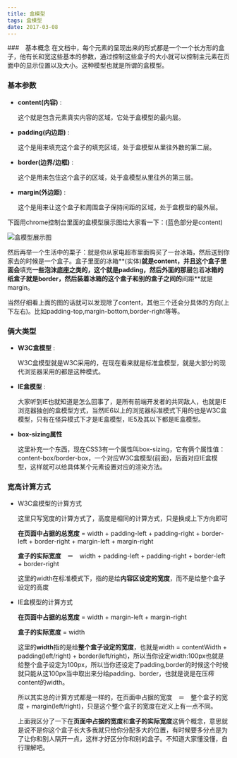 ```yaml
---
title: 盒模型
tags: 盒模型
date: 2017-03-08
---
```

###　基本概念
在文档中，每个元素的呈现出来的形式都是一个一个长方形的盒子，他有长和宽这些基本的参数，通过控制这些盒子的大小就可以控制主元素在页面中的显示位置以及大小。这种模型也就是所谓的盒模型。

### 基本参数
  * **content(内容)** :

    这个就是包含元素真实内容的区域，它处于盒模型的最内层。

  * **padding(内边距)** :

    这个是用来填充这个盒子的填充区域，处于盒模型从里往外数的第二层。

  * **border(边界/边框)** :

    这个是用来包住这个盒子的区域，处于盒模型从里往外的第三层。

  * **margin(外边距)** :

    这个是用来让这个盒子和周围盒子保持间距的区域，处于盒模型的最外层。

下面用chrome控制台里面的盒模型展示图给大家看一下：(蓝色部分是content)

![盒模型展示图](http://7xrp7o.com1.z0.glb.clouddn.com/box.png)

然后再举一个生活中的栗子：就是你从家电超市里面购买了一台冰箱，然后送到你家去的时候是一个盒子。盒子里面的冰箱**(实体)**就是content，并且这个盒子里面会**填充**一些泡沫底座之类的，这个就是padding，然后外面的那层**包着**冰箱的纸盒子就是border，然后装着冰箱的这个盒子和别的盒子之间的**间距**就是margin。

当然仔细看上面的图的话就可以发现除了content，其他三个还会分具体的方向(上下左右)。比如padding-top,margin-bottom,border-right等等。


### 俩大类型
    
  * **W3C盒模型** :

    W3C盒模型就是W3C采用的，在现在看来就是标准盒模型，就是大部分的现代浏览器采用的都是这种模式。

  * **IE盒模型** :
 
    大家听到IE也就知道是怎么回事了，是所有前端开发者的共同敌人，也就是IE浏览器独创的盒模型方式，当然IE6以上的浏览器标准模式下用的也是W3C盒模型，只有在怪异模式下才是IE盒模型，IE5及其以下都是IE盒模型。

  * **box-sizing属性**

    这里补充一个东西，现在CSS3有一个属性叫box-sizing，它有俩个属性值：　content-box/border-box，一个对应W3C盒模型(前面)，后面对应IE盒模型，这样就可以给具体某个元素设置对应的渲染方法。

### 宽高计算方式

  * W3C盒模型的计算方式
    
    这里只写宽度的计算方式了，高度是相同的计算方式，只是换成上下方向即可

    **在页面中占据的总宽度** = width + padding-left + padding-right + border-left + border-right + margin-left + margin-right

    **盒子的实际宽度**　＝　width + padding-left + padding-right + border-left + border-right
    
    这里的width在标准模式下，指的是给**内容区设定的宽度**，而不是给整个盒子设定的高度

  * IE盒模型的计算方式

    **在页面中占据的总宽度** = width + margin-left + margin-right

    **盒子的实际宽度** = width

    这里的**width**指的是给**整个盒子设定的宽度**，也就是width = contentWidth + padding(left/right) + border(left/right)，所以当你设定width:100px也就是给整个盒子设定为100px，所以当你还设定了padding,border的时候这个时候就只能从这100px当中取出来分给padding、border，也就是说是在压榨content的width。

    所以其实总的计算方式都是一样的，在页面中占据的宽度　＝　整个盒子的宽度 + margin(left/right)，只是这个整个盒子的宽度在定义上有一点不同。

    上面我区分了一下在**页面中占据的宽度**和**盒子的实际宽度**这俩个概念，意思就是说不是你这个盒子长大多我就只给你分配多大的位置，有时候要多分点是为了让你和别人隔开一点，这样才好区分你和别的盒子。不知道大家懂没懂，自行理解吧。
